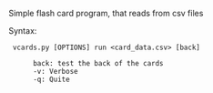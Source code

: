 Simple flash card program, that reads from csv files

Syntax:

     vcards.py [OPTIONS] run <card_data.csv> [back]
     
          back: test the back of the cards
          -v: Verbose
          -q: Quite

